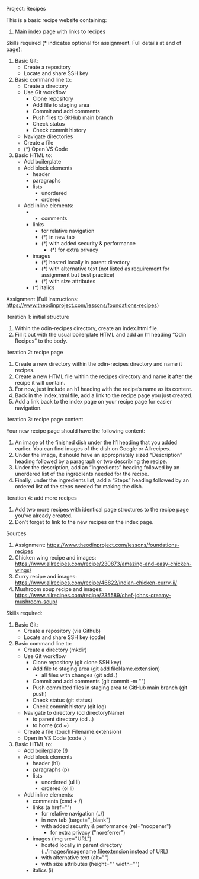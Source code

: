 <!-- TO DO: 
- Continue updating skills and sources as you go along -->

Project: Recipes

This is a basic recipe website containing:
1. Main index page with links to recipes

Skills required (* indicates optional for assignment. Full details at end of page):
1. Basic Git:
    - Create a repository
    - Locate and share SSH key
2. Basic command line to:
    - Create a directory
    - Use Git workflow
        - Clone repository
        - Add file to staging area
        - Commit and add comments
        - Push files to GitHub main branch
        - Check status
        - Check commit history
    - Navigate directories
    - Create a file
    - (*) Open VS Code
3. Basic HTML to:
    - Add boilerplate
    - Add block elements
        - header
        - paragraphs
        - lists
            - unordered
            - ordered
    - Add inline elements:
        - * comments
        - links
            - for relative navigation
            - (*) in new tab
            - (*) with added security & performance
                - (*) for extra privacy
        - images
            - (*) hosted locally in parent directory
            - (*) with alternative text (not listed as requirement for assignment but best practice)
            - (*) with size attributes
        - (*) italics

Assignment (Full instructions: https://www.theodinproject.com/lessons/foundations-recipes)

Iteration 1: initial structure
1. Within the odin-recipes directory, create an index.html file.
2. Fill it out with the usual boilerplate HTML and add an h1 heading “Odin Recipes” to the body.

Iteration 2: recipe page
1. Create a new directory within the odin-recipes directory and name it recipes.
2. Create a new HTML file within the recipes directory and name it after the recipe it will contain. 
3. For now, just include an h1 heading with the recipe’s name as its content.
4. Back in the index.html file, add a link to the recipe page you just created. 
5. Add a link back to the index page on your recipe page for easier navigation. 

Iteration 3: recipe page content

Your new recipe page should have the following content:
1. An image of the finished dish under the h1 heading that you added earlier. You can find images of the dish on Google or Allrecipes.
2. Under the image, it should have an appropriately sized “Description” heading followed by a paragraph or two describing the recipe.
3. Under the description, add an “Ingredients” heading followed by an unordered list of the ingredients needed for the recipe.
4. Finally, under the ingredients list, add a “Steps” heading followed by an ordered list of the steps needed for making the dish.

Iteration 4: add more recipes
1. Add two more recipes with identical page structures to the recipe page you’ve already created.
2. Don’t forget to link to the new recipes on the index page.

Sources
1. Assignment: https://www.theodinproject.com/lessons/foundations-recipes
2. Chicken wing recipe and images: https://www.allrecipes.com/recipe/230873/amazing-and-easy-chicken-wings/
3. Curry recipe and images: https://www.allrecipes.com/recipe/46822/indian-chicken-curry-ii/
4. Mushroom soup recipe and images: https://www.allrecipes.com/recipe/235589/chef-johns-creamy-mushroom-soup/


Skills required:
1. Basic Git:
    - Create a repository (via Github)
    - Locate and share SSH key (code)
2. Basic command line to:
    - Create a directory (mkdir)
    - Use Git workflow
        - Clone repository (git clone SSH key)
        - Add file to staging area (git add fileName.extension)
            - all files with changes (git add .)
        - Commit and add comments (git commit -m "")
        - Push committed files in staging area to GitHub main branch (git push)
        - Check status (git status)
        - Check commit history (git log)
    - Navigate to directory (cd directoryName)
        - to parent directory (cd ..)
        - to home (cd ~)
    - Create a file (touch Filename.extension)
    - Open in VS Code (code .)
3. Basic HTML to:
    - Add boilerplate (!)
    - Add block elements
        - header (h1)
        - paragraphs (p)
        - lists
            - unordered (ul li)
            - ordered  (ol li)
    - Add inline elements:
        - comments (cmd + /)
        - links (a href="")
            - for relative navigation (../)
            - in new tab (target="_blank")
            - with added security & performance (rel="noopener")
                - for extra privacy ("noreferrer")
        - images (img src="URL")
            - hosted locally in parent directory (../images/imagename.fileextension instead of URL)
            - with alternative text (alt="")
            - with size attributes (height="" width="")
        - italics (i)